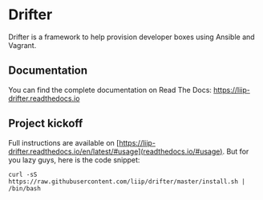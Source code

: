 Drifter
=======

Drifter is a framework to help provision developer boxes using Ansible and Vagrant.


Documentation
-------------

You can find the complete documentation on Read The Docs: https://liip-drifter.readthedocs.io


Project kickoff
---------------

Full instructions are available on [https://liip-drifter.readthedocs.io/en/latest/#usage](readthedocs.io/#usage).
But for you lazy guys, here is the code snippet:

```
curl -sS https://raw.githubusercontent.com/liip/drifter/master/install.sh | /bin/bash
```
